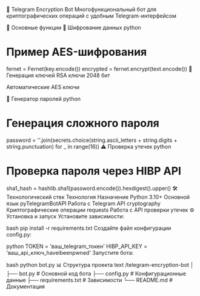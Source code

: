 🔐 Telegram Encryption Bot
Многофункциональный бот для криптографических операций с удобным Telegram-интерфейсом

🌟 Основные функции
🔐 Шифрование данных
python
# Пример AES-шифрования
fernet = Fernet(key.encode())
encrypted = fernet.encrypt(text.encode())
🔑 Генерация ключей
RSA ключи 2048 бит

Автоматические AES ключи

🔢 Генератор паролей
python
# Генерация сложного пароля
password = ''.join(secrets.choice(string.ascii_letters + string.digits + string.punctuation) for _ in range(16))
⚠ Проверка утечек
python
# Проверка пароля через HIBP API
sha1_hash = hashlib.sha1(password.encode()).hexdigest().upper()
🛠 Технологический стек
Технология	Назначение
Python 3.10+	Основной язык
pyTelegramBotAPI	Работа с Telegram API
cryptography	Криптографические операции
requests	Работа с API проверки утечек
⚙ Установка и запуск
Установите зависимости:

bash
pip install -r requirements.txt
Создайте файл конфигурации config.py:

python
TOKEN = 'ваш_telegram_токен'
HIBP_API_KEY = 'ваш_api_ключ_haveibeenpwned'
Запустите бота:

bash
python bot.py
📊 Структура проекта
text
/telegram-encryption-bot
│
├── bot.py            # Основной код бота
├── config.py         # Конфигурационные данные
├── requirements.txt  # Зависимости
└── README.md         # Документация
